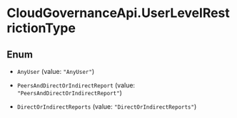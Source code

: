 # CloudGovernanceApi.UserLevelRestrictionType

## Enum


* `AnyUser` (value: `"AnyUser"`)

* `PeersAndDirectOrIndirectReport` (value: `"PeersAndDirectOrIndirectReport"`)

* `DirectOrIndirectReports` (value: `"DirectOrIndirectReports"`)


